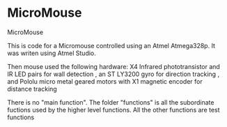 # MicroMouse
MicroMouse

This is code for a Micromouse controlled using an Atmel Atmega328p. It was writen using Atmel Studio. 

Then mouse used the following hardware: 
  X4 Infrared phototransistor and IR LED pairs for wall detection
  , an ST LY3200 gyro for direction tracking
  , and Pololu micro metal geared motors with X1 magnetic encoder for distance tracking

There is no "main function". 
The folder "functions" is all the subordinate fuctions used by the higher level functions. 
All the other functions are test functions
